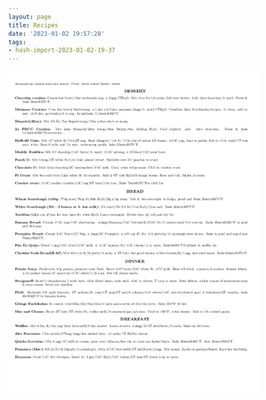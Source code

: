 ```yaml
---
layout: page
title: Recipes
date: '2023-01-02 19:57:28'
tags:
- hash-import-2023-01-02-19-37
---
```


![](/pictures/recipes.png)
